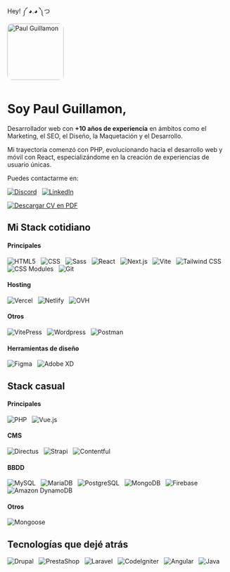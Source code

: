 Hey! ༼ ◕.◕ ༽つ

<img src="/assets/img/paul-guillamon.jpeg" alt="Paul Guillamon" width="128" height="128" style="margin-bottom: 10px; border-radius: 10px; margin-top: -10px;" />

# Soy Paul Guillamon,

Desarrollador web con <strong>+10 años de experiencia</strong> en ámbitos como el
Marketing, el SEO, el Diseño, la Maquetación y el Desarrollo.

Mi trayectoria comenzó con PHP, evolucionando hacia el desarrollo web y móvil con React, especializándome en la creación de experiencias de usuario únicas.

Puedes contactarme en:

[![Discord](https://img.shields.io/badge/-discord-7289DA?style=for-the-badge&logo=discord&logoColor=white)](https://discord.com/users/147882388347682816) &nbsp;
[![LinkedIn](https://img.shields.io/badge/-linkedin-0077B5?style=for-the-badge&logo=linkedin&logoColor=white)](https://www.linkedin.com/in/paulguillamon/)

[![Descargar CV en PDF](https://img.shields.io/badge/Descargar&nbsp;CV-F40F02?style=for-the-badge)](https://qu4k3.com/cv/CV_Paul_Guillamon.pdf)

## Mi Stack cotidiano

#### Principales
![HTML5](https://img.shields.io/badge/-HTML5-E34F26?style=for-the-badge&logo=HTML5&logoColor=ffffff) &nbsp; 
![CSS](https://img.shields.io/badge/-CSS-663399?style=for-the-badge&logo=CSS&logoColor=ffffff) &nbsp; 
![Sass](https://img.shields.io/badge/-Sass-CC6699?style=for-the-badge&logo=Sass&logoColor=ffffff) &nbsp; 
![React](https://img.shields.io/badge/-React-61DAFB?style=for-the-badge&logo=React&logoColor=000000) &nbsp; 
![Next.js](https://img.shields.io/badge/-Next.js-000000?style=for-the-badge&logo=nextdotjs&logoColor=ffffff) &nbsp; 
![Vite](https://img.shields.io/badge/-Vite-646CFF?style=for-the-badge&logo=Vite&logoColor=ffffff) &nbsp; 
![Tailwind CSS](https://img.shields.io/badge/-Tailwind&nbsp;CSS-06B6D4?style=for-the-badge&logo=tailwindcss&logoColor=ffffff) &nbsp; 
![CSS Modules](https://img.shields.io/badge/-CSS&nbsp;Modules-000000?style=for-the-badge&logo=cssmodules&logoColor=ffffff) &nbsp; 
![Git](https://img.shields.io/badge/-Git-F05032?style=for-the-badge&logo=Git&logoColor=ffffff)

#### Hosting
![Vercel](https://img.shields.io/badge/-Vercel-000000?style=for-the-badge&logo=Vercel&logoColor=ffffff) &nbsp; 
![Netlify](https://img.shields.io/badge/-Netlify-00C7B7?style=for-the-badge&logo=Netlify&logoColor=ffffff) &nbsp; 
![OVH](https://img.shields.io/badge/-OVH-123F6D?style=for-the-badge&logo=OVH&logoColor=ffffff)

#### Otros
![VitePress](https://img.shields.io/badge/-VitePress-5C73E7?style=for-the-badge&logo=VitePress&logoColor=ffffff) &nbsp; 
![Wordpress](https://img.shields.io/badge/-Wordpress-21759B?style=for-the-badge&logo=Wordpress&logoColor=ffffff) &nbsp; 
![Postman](https://img.shields.io/badge/-Postman-FF6C37?style=for-the-badge&logo=Postman&logoColor=ffffff)

#### Herramientas de diseño
![Figma](https://img.shields.io/badge/-Figma-F24E1E?style=for-the-badge&logo=Figma&logoColor=ffffff) &nbsp; 
![Adobe XD](https://img.shields.io/badge/-Adobe&nbsp;XD-fe2bc0?style=for-the-badge&logo=AdobeXD&logoColor=ffffff)

## Stack casual

#### Principales
![PHP](https://img.shields.io/badge/-PHP-777BB4?style=for-the-badge&logo=PHP&logoColor=ffffff) &nbsp; 
![Vue.js](https://img.shields.io/badge/-Vue.js-4FC08D?style=for-the-badge&logo=vuedotjs&logoColor=ffffff)

#### CMS
![Directus](https://img.shields.io/badge/-Directus-263238?style=for-the-badge&logo=Directus&logoColor=ffffff) &nbsp; 
![Strapi](https://img.shields.io/badge/-Strapi-4945FF?style=for-the-badge&logo=Strapi&logoColor=ffffff) &nbsp; 
![Contentful](https://img.shields.io/badge/-Contentful-2478CC?style=for-the-badge&logo=Contentful&logoColor=ffffff)

#### BBDD
![MySQL](https://img.shields.io/badge/-MySQL-4479A1?style=for-the-badge&logo=MySQL&logoColor=ffffff) &nbsp; 
![MariaDB](https://img.shields.io/badge/-MariaDB-003545?style=for-the-badge&logo=MariaDB&logoColor=ffffff) &nbsp; 
![PostgreSQL](https://img.shields.io/badge/-PostgreSQL-4169E1?style=for-the-badge&logo=PostgreSQL&logoColor=ffffff) &nbsp; 
![MongoDB](https://img.shields.io/badge/-MongoDB-47A248?style=for-the-badge&logo=MongoDB&logoColor=ffffff) &nbsp; 
![Firebase](https://img.shields.io/badge/-Firebase-DD2C00?style=for-the-badge&logo=Firebase&logoColor=ffffff) &nbsp; 
![Amazon DynamoDB](https://img.shields.io/badge/-Amazon&nbsp;DynamoDB-4053D6?style=for-the-badge&logo=amazondynamodb&logoColor=ffffff)

#### Otros
![Mongoose](https://img.shields.io/badge/-Mongoose-880000?style=for-the-badge&logo=Mongoose&logoColor=ffffff)

## Tecnologías que dejé atrás
![Drupal](https://img.shields.io/badge/-Drupal-0678BE?style=for-the-badge&logo=Drupal&logoColor=ffffff) &nbsp; 
![PrestaShop](https://img.shields.io/badge/-PrestaShop-DF0067?style=for-the-badge&logo=PrestaShop&logoColor=ffffff) &nbsp; 
![Laravel](https://img.shields.io/badge/-Laravel-FF2D20?style=for-the-badge&logo=Laravel&logoColor=ffffff) &nbsp; 
![CodeIgniter](https://img.shields.io/badge/-CodeIgniter-EF4223?style=for-the-badge&logo=CodeIgniter&logoColor=ffffff) &nbsp; 
![Angular](https://img.shields.io/badge/-Angular-0F0F11?style=for-the-badge&logo=Angular&logoColor=ffffff) &nbsp; 
![Java](https://img.shields.io/badge/-Java-f89820?style=for-the-badge&logo=Java&logoColor=ffffff)